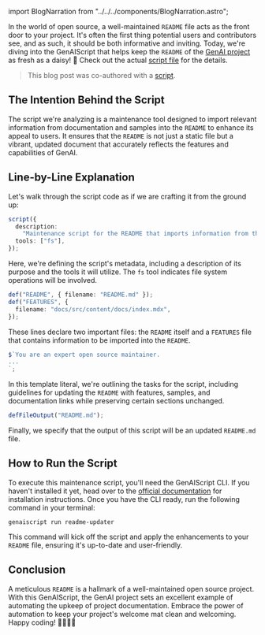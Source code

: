 import BlogNarration from "../../../components/BlogNarration.astro";

<BlogNarration />

In the world of open source, a well-maintained `README` file acts as the front door to your project. It's often the first thing potential users and contributors see, and as such, it should be both informative and inviting. Today, we're diving into the GenAIScript that helps keep the `README` of the [GenAI project](https://github.com/microsoft/genaiscript) as fresh as a daisy! 🌼 Check out the actual [script file](https://github.com/microsoft/genaiscript/blob/main/samples/sample/genaisrc/readme-updater.genai.mts) for the details.

> This blog post was co-authored with a [script](https://github.com/microsoft/genaiscript/blob/main/samples/sample/genaisrc/blogify-sample.genai.mts).

## The Intention Behind the Script

The script we're analyzing is a maintenance tool designed to import relevant information from documentation and samples into the `README` to enhance its appeal to users. It ensures that the `README` is not just a static file but a vibrant, updated document that accurately reflects the features and capabilities of GenAI.

## Line-by-Line Explanation

Let's walk through the script code as if we are crafting it from the ground up:

```ts
script({
  description:
    "Maintenance script for the README that imports information from the documentation and samples to make it more attractive to users.",
  tools: ["fs"],
});
```

Here, we're defining the script's metadata, including a description of its purpose and the tools it will utilize. The `fs` tool indicates file system operations will be involved.

```ts
def("README", { filename: "README.md" });
def("FEATURES", {
  filename: "docs/src/content/docs/index.mdx",
});
```

These lines declare two important files: the `README` itself and a `FEATURES` file that contains information to be imported into the `README`.

```ts
$`You are an expert open source maintainer.
...
`;
```

In this template literal, we're outlining the tasks for the script, including guidelines for updating the `README` with features, samples, and documentation links while preserving certain sections unchanged.

```ts
defFileOutput("README.md");
```

Finally, we specify that the output of this script will be an updated `README.md` file.

## How to Run the Script

To execute this maintenance script, you'll need the GenAIScript CLI. If you haven't installed it yet, head over to the [official documentation](https://microsoft.github.io/genaiscript/) for installation instructions. Once you have the CLI ready, run the following command in your terminal:

```shell
genaiscript run readme-updater
```

This command will kick off the script and apply the enhancements to your `README` file, ensuring it's up-to-date and user-friendly.

## Conclusion

A meticulous `README` is a hallmark of a well-maintained open source project. With this GenAIScript, the GenAI project sets an excellent example of automating the upkeep of project documentation. Embrace the power of automation to keep your project's welcome mat clean and welcoming. Happy coding! 👨‍💻👩‍💻